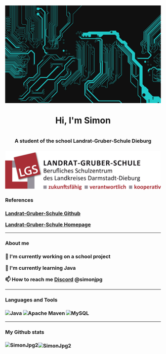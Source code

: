 <p><img align="center" src="https://github.com/SimonJpg2/SimonJpg2/blob/main/Banner.png" /></p>

<h1 align="center">Hi, I'm Simon<h1/>
<h3 align="center">A student of the school Landrat-Gruber-Schule Dieburg<h3/>
<img align ="center" src="https://github.com/SimonJpg2/SimonJpg2/blob/main/LGS_Logo_2018.png">

<h3 align="left">References<h3/>

[Landrat-Gruber-Schule Github](https://github.com/lgs-dieburg)

[Landrat-Gruber-Schule Homepage](https://www.lgs-dieburg.de/)

***

<h3 align="left">About me<h3/>

🔭 I'm currently working on a school project

🌱 I'm currently learning Java

📫 How to reach me [Discord](https://discord.com) @simonjpg

***

<h3 align="left">Languages and Tools<h3/>

![Java](https://img.shields.io/badge/java-%23ED8B00.svg?style=for-the-badge&logo=openjdk&logoColor=white)
![Apache Maven](https://img.shields.io/badge/Apache%20Maven-C71A36?style=for-the-badge&logo=Apache%20Maven&logoColor=white)
![MySQL](https://img.shields.io/badge/mysql-%2300f.svg?style=for-the-badge&logo=mysql&logoColor=white)

***

<h3 align="left">My Github stats<h3/>

<p><img align="left" src="https://github-readme-stats.vercel.app/api?username=SimonJpg2&show_icons=true&theme=dracula" alt="SimonJpg2" /><p/>

<p><img align="center" src="https://github-readme-stats.vercel.app/api/top-langs/?username=SimonJpg2&layout=compact" alt="SimonJpg2" /></p>
